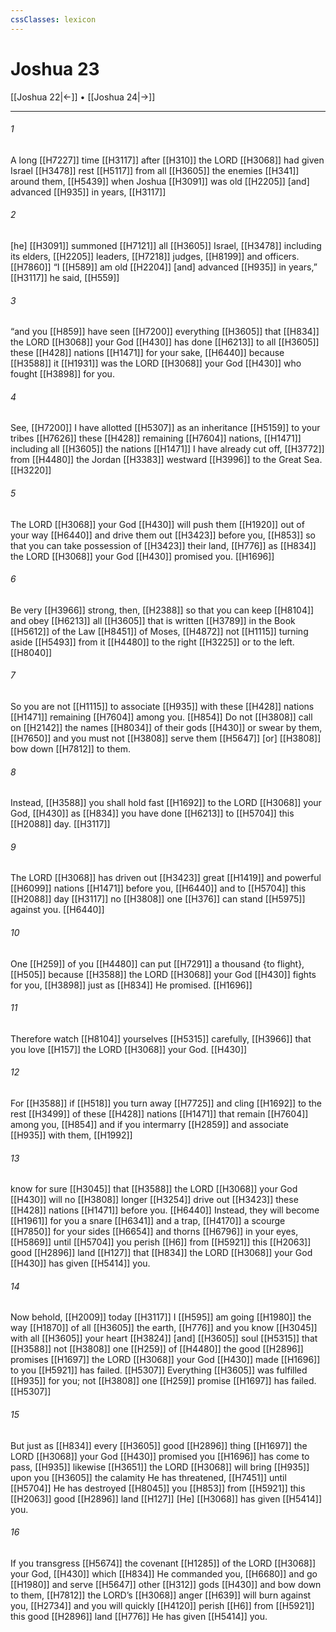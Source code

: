 ```yaml
---
cssClasses: lexicon
---
```


# Joshua 23

[[Joshua 22|←]] • [[Joshua 24|→]]

---

###### 1
A long [[H7227]] time [[H3117]] after [[H310]] the LORD [[H3068]] had given Israel [[H3478]] rest [[H5117]] from all [[H3605]] the enemies [[H341]] around them, [[H5439]] when Joshua [[H3091]] was old [[H2205]] [and] advanced [[H935]] in years, [[H3117]]

###### 2
[he] [[H3091]] summoned [[H7121]] all [[H3605]] Israel, [[H3478]] including its elders, [[H2205]] leaders, [[H7218]] judges, [[H8199]] and officers. [[H7860]] “I [[H589]] am old [[H2204]] [and] advanced [[H935]] in years,” [[H3117]] he said, [[H559]]

###### 3
“and you [[H859]] have seen [[H7200]] everything [[H3605]] that [[H834]] the LORD [[H3068]] your God [[H430]] has done [[H6213]] to all [[H3605]] these [[H428]] nations [[H1471]] for your sake, [[H6440]] because [[H3588]] it [[H1931]] was the LORD [[H3068]] your God [[H430]] who fought [[H3898]] for you. 

###### 4
See, [[H7200]] I have allotted [[H5307]] as an inheritance [[H5159]] to your tribes [[H7626]] these [[H428]] remaining [[H7604]] nations, [[H1471]] including all [[H3605]] the nations [[H1471]] I have already cut off, [[H3772]] from [[H4480]] the Jordan [[H3383]] westward [[H3996]] to the Great Sea. [[H3220]]

###### 5
The LORD [[H3068]] your God [[H430]] will push them [[H1920]] out of your way [[H6440]] and drive them out [[H3423]] before you, [[H853]] so that you can take possession of [[H3423]] their land, [[H776]] as [[H834]] the LORD [[H3068]] your God [[H430]] promised you. [[H1696]]

###### 6
Be very [[H3966]] strong, then, [[H2388]] so that you can keep [[H8104]] and obey [[H6213]] all [[H3605]] that is written [[H3789]] in the Book [[H5612]] of the Law [[H8451]] of Moses, [[H4872]] not [[H1115]] turning aside [[H5493]] from it [[H4480]] to the right [[H3225]] or to the left. [[H8040]]

###### 7
So you are not [[H1115]] to associate [[H935]] with these [[H428]] nations [[H1471]] remaining [[H7604]] among you. [[H854]] Do not [[H3808]] call on [[H2142]] the names [[H8034]] of their gods [[H430]] or swear by them, [[H7650]] and you must not [[H3808]] serve them [[H5647]] [or] [[H3808]] bow down [[H7812]] to them. 

###### 8
Instead, [[H3588]] you shall hold fast [[H1692]] to the LORD [[H3068]] your God, [[H430]] as [[H834]] you have done [[H6213]] to [[H5704]] this [[H2088]] day. [[H3117]]

###### 9
The LORD [[H3068]] has driven out [[H3423]] great [[H1419]] and powerful [[H6099]] nations [[H1471]] before you, [[H6440]] and to [[H5704]] this [[H2088]] day [[H3117]] no [[H3808]] one [[H376]] can stand [[H5975]] against you. [[H6440]]

###### 10
One [[H259]] of you [[H4480]] can put [[H7291]] a thousand {to flight}, [[H505]] because [[H3588]] the LORD [[H3068]] your God [[H430]] fights for you, [[H3898]] just as [[H834]] He promised. [[H1696]]

###### 11
Therefore watch [[H8104]] yourselves [[H5315]] carefully, [[H3966]] that you love [[H157]] the LORD [[H3068]] your God. [[H430]]

###### 12
For [[H3588]] if [[H518]] you turn away [[H7725]] and cling [[H1692]] to the rest [[H3499]] of these [[H428]] nations [[H1471]] that remain [[H7604]] among you, [[H854]] and if you intermarry [[H2859]] and associate [[H935]] with them, [[H1992]]

###### 13
know for sure [[H3045]] that [[H3588]] the LORD [[H3068]] your God [[H430]] will no [[H3808]] longer [[H3254]] drive out [[H3423]] these [[H428]] nations [[H1471]] before you. [[H6440]] Instead, they will become [[H1961]] for you  a snare [[H6341]] and a trap, [[H4170]] a scourge [[H7850]] for your sides [[H6654]] and thorns [[H6796]] in your eyes, [[H5869]] until [[H5704]] you perish [[H6]] from [[H5921]] this [[H2063]] good [[H2896]] land [[H127]] that [[H834]] the LORD [[H3068]] your God [[H430]] has given [[H5414]] you. 

###### 14
Now behold, [[H2009]] today [[H3117]] I [[H595]] am going [[H1980]] the way [[H1870]] of all [[H3605]] the earth, [[H776]] and you know [[H3045]] with all [[H3605]] your heart [[H3824]] [and] [[H3605]] soul [[H5315]] that [[H3588]] not [[H3808]] one [[H259]] of [[H4480]] the good [[H2896]] promises [[H1697]] the LORD [[H3068]] your God [[H430]] made [[H1696]] to you [[H5921]] has failed. [[H5307]] Everything [[H3605]] was fulfilled [[H935]] for you;  not [[H3808]] one [[H259]] promise [[H1697]] has failed. [[H5307]]

###### 15
But just as [[H834]] every [[H3605]] good [[H2896]] thing [[H1697]] the LORD [[H3068]] your God [[H430]] promised you [[H1696]] has come to pass, [[H935]] likewise [[H3651]] the LORD [[H3068]] will bring [[H935]] upon you [[H3605]] the calamity He has threatened, [[H7451]] until [[H5704]] He has destroyed [[H8045]] you [[H853]] from [[H5921]] this [[H2063]] good [[H2896]] land [[H127]] [He] [[H3068]] has given [[H5414]] you. 

###### 16
If you transgress [[H5674]] the covenant [[H1285]] of the LORD [[H3068]] your God, [[H430]] which [[H834]] He commanded you, [[H6680]] and go [[H1980]] and serve [[H5647]] other [[H312]] gods [[H430]] and bow down to them, [[H7812]] the LORD’s [[H3068]] anger [[H639]] will burn against you, [[H2734]] and you will quickly [[H4120]] perish [[H6]] from [[H5921]] this good [[H2896]] land [[H776]] He has given [[H5414]] you. 

